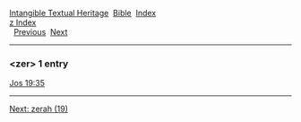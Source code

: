 [Intangible Textual Heritage](../../index)  [Bible](../index) 
[Index](index)   
[z Index](_z_)  
  [Previous](c12776)  [Next](c12778) 

------------------------------------------------------------------------

### &lt;zer&gt; 1 entry

[Jos 19:35](../kjv/jos019.htm#035)  

------------------------------------------------------------------------

[Next: zerah (19)](c12778)
